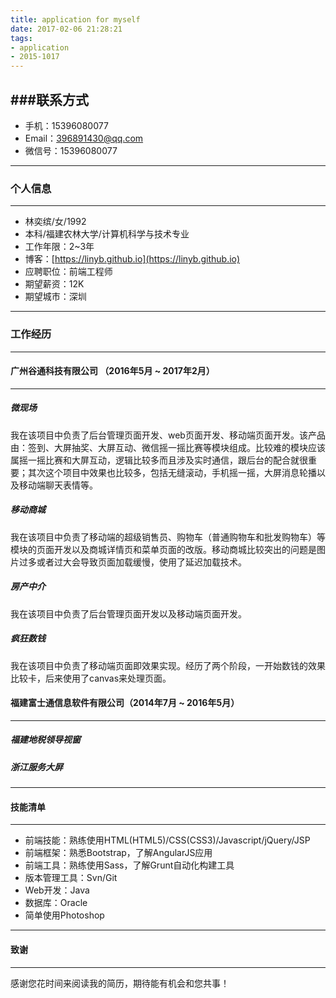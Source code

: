 ```yaml
---
title: application for myself
date: 2017-02-06 21:28:21
tags:
- application
- 2015-1017
---
```


###联系方式
---

*	手机：15396080077
*	Email：[396891430@qq.com](396891430@qq.com)
*	微信号：15396080077
______

### 个人信息
------

*	林奕缤/女/1992
*	本科/福建农林大学/计算机科学与技术专业
*	工作年限：2~3年
*	博客：[https://linyb.github.io](https://linyb.github.io)
*	应聘职位：前端工程师
*	期望薪资：12K
*	期望城市：深圳

______

### 工作经历

-------

#### 广州谷通科技有限公司  （2016年5月 ~ 2017年2月）

------

##### 微现场

我在该项目中负责了后台管理页面开发、web页面开发、移动端页面开发。该产品由：签到、大屏抽奖、大屏互动、微信摇一摇比赛等模块组成。比较难的模块应该属摇一摇比赛和大屏互动，逻辑比较多而且涉及实时通信，跟后台的配合就很重要；其次这个项目中效果也比较多，包括无缝滚动，手机摇一摇，大屏消息轮播以及移动端聊天表情等。


##### 移动商城

我在该项目中负责了移动端的超级销售员、购物车（普通购物车和批发购物车）等模块的页面开发以及商城详情页和菜单页面的改版。移动商城比较突出的问题是图片过多或者过大会导致页面加载缓慢，使用了延迟加载技术。

##### 房产中介

我在该项目中负责了后台管理页面开发以及移动端页面开发。

##### 疯狂数钱

我在该项目中负责了移动端页面即效果实现。经历了两个阶段，一开始数钱的效果比较卡，后来使用了canvas来处理页面。


#### 福建富士通信息软件有限公司（2014年7月 ~ 2016年5月）

------

##### 福建地税领导视窗


##### 浙江服务大屏

______



#### 技能清单

------

*	前端技能：熟练使用HTML(HTML5)/CSS(CSS3)/Javascript/jQuery/JSP
*	前端框架：熟悉Bootstrap，了解AngularJS应用
*	前端工具：熟练使用Sass，了解Grunt自动化构建工具
*	版本管理工具：Svn/Git
*	Web开发：Java
*	数据库：Oracle
*	简单使用Photoshop

______

#### 致谢

------
感谢您花时间来阅读我的简历，期待能有机会和您共事！
